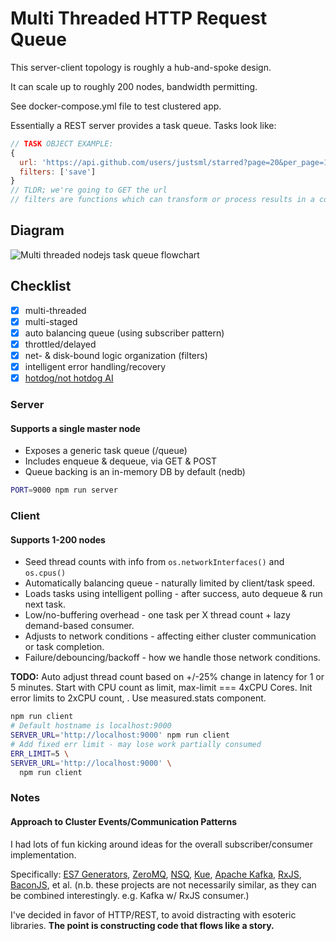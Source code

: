 # Multi Threaded HTTP Request Queue

This server-client topology is roughly a hub-and-spoke design.

It can scale up to roughly 200 nodes, bandwidth permitting.

See docker-compose.yml file to test clustered app.

Essentially a REST server provides a task queue. Tasks look like:

```js
// TASK OBJECT EXAMPLE:
{
  url: 'https://api.github.com/users/justsml/starred?page=20&per_page=10',
  filters: ['save']
}
// TLDR; we're going to GET the url
// filters are functions which can transform or process results in a composable way. currently only save is implemented, however you could easily do fancy things like enqueue additional tasks in response to data received - could be a good way to get multiple pages of search results.
```

## Diagram
![Multi threaded nodejs task queue flowchart](http://www.danlevy.net/images/multiplex-http-diagram.svg)


## Checklist
* [x] multi-threaded
* [x] multi-staged
* [x] auto balancing queue (using subscriber pattern)
* [x] throttled/delayed
* [x] net- & disk-bound logic organization (filters)
* [x] intelligent error handling/recovery
* [x] [hotdog/not hotdog AI](https://www.youtube.com/watch?v=ACmydtFDTGs)

### Server
#### Supports a single master node
* Exposes a generic task queue (/queue)
* Includes enqueue & dequeue, via GET & POST
* Queue backing is an in-memory DB by default (nedb)

```sh
PORT=9000 npm run server
```

### Client
#### Supports 1-200 nodes
* Seed thread counts with info from `os.networkInterfaces()` and `os.cpus()`
* Automatically balancing queue - naturally limited by client/task speed.
* Loads tasks using intelligent polling - after success, auto dequeue & run next task.
* Low/no-buffering overhead - one task per X thread count + lazy demand-based consumer.
* Adjusts to network conditions - affecting either cluster communication or task completion.
* Failure/debouncing/backoff - how we handle those network conditions.

**TODO:** Auto adjust thread count based on +/-25% change in latency for 1 or 5 minutes. Start with CPU count as limit, max-limit === 4xCPU Cores. Init error limits to 2xCPU count, . Use measured.stats component.

```sh
npm run client
# Default hostname is localhost:9000
SERVER_URL='http://localhost:9000' npm run client
# Add fixed err limit - may lose work partially consumed
ERR_LIMIT=5 \
SERVER_URL='http://localhost:9000' \
  npm run client
```


### Notes

#### Approach to Cluster Events/Communication Patterns

I had lots of fun kicking around ideas for the overall subscriber/consumer implementation.

Specifically: [ES7 Generators](https://developer.mozilla.org/en-US/docs/Web/JavaScript/Reference/Operators/yield), [ZeroMQ](https://github.com/zeromq/zeromq.js), [NSQ](https://github.com/nsqio/nsq), [Kue](https://github.com/Automattic/kue), [Apache Kafka](http://kafka.apache.org/), [RxJS](https://github.com/Reactive-Extensions/RxJS), [BaconJS](https://baconjs.github.io/), et al. (n.b. these projects are not necessarily similar, as they can be combined interestingly. e.g. Kafka w/ RxJS consumer.)

I've decided in favor of HTTP/REST, to avoid distracting with esoteric libraries.
**The point is constructing code that flows like a story.**





